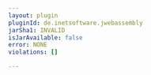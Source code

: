 ```yaml
---
layout: plugin
pluginId: de.inetsoftware.jwebassembly
jarSha1: INVALID
isJarAvailable: false
error: NONE
violations: []

---
```

